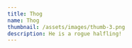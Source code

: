 ```yaml
---
title: Thog
name: Thog
thumbnail: /assets/images/thumb-3.png
description: He is a rogue halfling!
---
```


